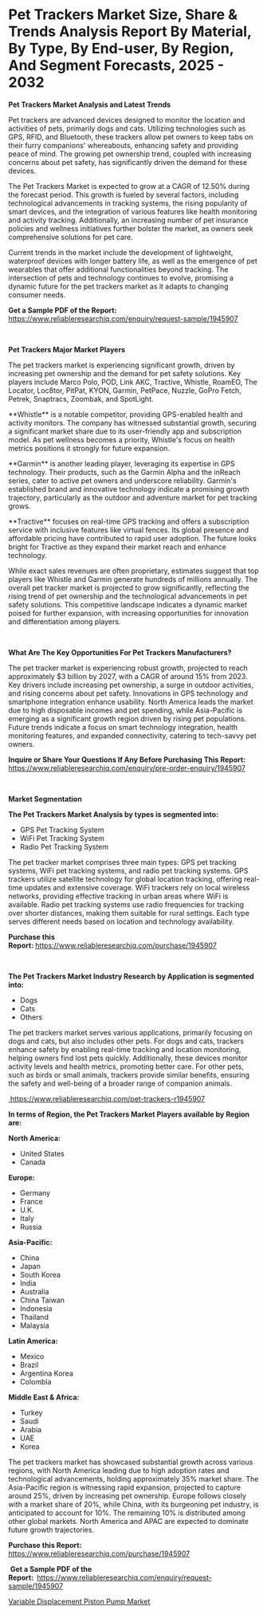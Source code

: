 <p><h1>Pet Trackers Market Size, Share & Trends Analysis Report By Material, By Type, By End-user, By Region, And Segment Forecasts, 2025 - 2032</h1></p><p><strong>Pet Trackers Market Analysis and Latest Trends</strong></p>
<p><p>Pet trackers are advanced devices designed to monitor the location and activities of pets, primarily dogs and cats. Utilizing technologies such as GPS, RFID, and Bluetooth, these trackers allow pet owners to keep tabs on their furry companions' whereabouts, enhancing safety and providing peace of mind. The growing pet ownership trend, coupled with increasing concerns about pet safety, has significantly driven the demand for these devices.</p><p>The Pet Trackers Market is expected to grow at a CAGR of 12.50% during the forecast period. This growth is fueled by several factors, including technological advancements in tracking systems, the rising popularity of smart devices, and the integration of various features like health monitoring and activity tracking. Additionally, an increasing number of pet insurance policies and wellness initiatives further bolster the market, as owners seek comprehensive solutions for pet care.</p><p>Current trends in the market include the development of lightweight, waterproof devices with longer battery life, as well as the emergence of pet wearables that offer additional functionalities beyond tracking. The intersection of pets and technology continues to evolve, promising a dynamic future for the pet trackers market as it adapts to changing consumer needs.</p></p>
<p><strong>Get a Sample PDF of the Report:&nbsp;</strong> <a href="https://www.reliableresearchiq.com/enquiry/request-sample/1945907?utm_campaign=3132&utm_medium=2&utm_source=Github&utm_content=ia&utm_term=08042025&utm_id=pet-trackers">https://www.reliableresearchiq.com/enquiry/request-sample/1945907</a></p>
<p>&nbsp;</p>
<p><strong>Pet Trackers Major Market Players</strong></p>
<p><p>The pet trackers market is experiencing significant growth, driven by increasing pet ownership and the demand for pet safety solutions. Key players include Marco Polo, POD, Link AKC, Tractive, Whistle, RoamEO, The Locator, Loc8tor, PitPat, KYON, Garmin, PetPace, Nuzzle, GoPro Fetch, Petrek, Snaptracs, Zoombak, and SpotLight.</p><p>**Whistle** is a notable competitor, providing GPS-enabled health and activity monitors. The company has witnessed substantial growth, securing a significant market share due to its user-friendly app and subscription model. As pet wellness becomes a priority, Whistle's focus on health metrics positions it strongly for future expansion.</p><p>**Garmin** is another leading player, leveraging its expertise in GPS technology. Their products, such as the Garmin Alpha and the inReach series, cater to active pet owners and underscore reliability. Garmin's established brand and innovative technology indicate a promising growth trajectory, particularly as the outdoor and adventure market for pet tracking grows.</p><p>**Tractive** focuses on real-time GPS tracking and offers a subscription service with inclusive features like virtual fences. Its global presence and affordable pricing have contributed to rapid user adoption. The future looks bright for Tractive as they expand their market reach and enhance technology.</p><p>While exact sales revenues are often proprietary, estimates suggest that top players like Whistle and Garmin generate hundreds of millions annually. The overall pet tracker market is projected to grow significantly, reflecting the rising trend of pet ownership and the technological advancements in pet safety solutions. This competitive landscape indicates a dynamic market poised for further expansion, with increasing opportunities for innovation and differentiation among players.</p></p>
<p>&nbsp;</p>
<p><strong>What Are The Key Opportunities For Pet Trackers Manufacturers?</strong></p>
<p><p>The pet tracker market is experiencing robust growth, projected to reach approximately $3 billion by 2027, with a CAGR of around 15% from 2023. Key drivers include increasing pet ownership, a surge in outdoor activities, and rising concerns about pet safety. Innovations in GPS technology and smartphone integration enhance usability. North America leads the market due to high disposable incomes and pet spending, while Asia-Pacific is emerging as a significant growth region driven by rising pet populations. Future trends indicate a focus on smart technology integration, health monitoring features, and expanded connectivity, catering to tech-savvy pet owners.</p></p>
<p><strong>Inquire or Share Your Questions If Any Before Purchasing This Report:</strong> <a href="https://www.reliableresearchiq.com/enquiry/pre-order-enquiry/1945907?utm_campaign=3132&utm_medium=2&utm_source=Github&utm_content=ia&utm_term=08042025&utm_id=pet-trackers">https://www.reliableresearchiq.com/enquiry/pre-order-enquiry/1945907</a></p>
<p>&nbsp;</p>
<p><strong>Market Segmentation</strong></p>
<p><strong>The Pet Trackers Market Analysis by types is segmented into:</strong></p>
<p><ul><li>GPS Pet Tracking System</li><li>WiFi Pet Tracking System</li><li>Radio Pet Tracking System</li></ul></p>
<p><p>The pet tracker market comprises three main types: GPS pet tracking systems, WiFi pet tracking systems, and radio pet tracking systems. GPS trackers utilize satellite technology for global location tracking, offering real-time updates and extensive coverage. WiFi trackers rely on local wireless networks, providing effective tracking in urban areas where WiFi is available. Radio pet tracking systems use radio frequencies for tracking over shorter distances, making them suitable for rural settings. Each type serves different needs based on location and technology availability.</p></p>
<p><strong>Purchase this Report:&nbsp;</strong><a href="https://www.reliableresearchiq.com/purchase/1945907?utm_campaign=3132&utm_medium=2&utm_source=Github&utm_content=ia&utm_term=08042025&utm_id=pet-trackers">https://www.reliableresearchiq.com/purchase/1945907</a></p>
<p>&nbsp;</p>
<p><strong>The Pet Trackers Market Industry Research by Application is segmented into:</strong></p>
<p><ul><li>Dogs</li><li>Cats</li><li>Others</li></ul></p>
<p><p>The pet trackers market serves various applications, primarily focusing on dogs and cats, but also includes other pets. For dogs and cats, trackers enhance safety by enabling real-time tracking and location monitoring, helping owners find lost pets quickly. Additionally, these devices monitor activity levels and health metrics, promoting better care. For other pets, such as birds or small animals, trackers provide similar benefits, ensuring the safety and well-being of a broader range of companion animals.</p></p>
<p><a href="https://www.reliableresearchiq.com/pet-trackers-r1945907?utm_campaign=3132&utm_medium=2&utm_source=Github&utm_content=ia&utm_term=08042025&utm_id=pet-trackers">&nbsp;https://www.reliableresearchiq.com/pet-trackers-r1945907</a></p>
<p><strong>In terms of Region, the Pet Trackers Market Players available by Region are:</strong></p>
<p>
    <p> <strong> North America: </strong>
        <ul>
            <li>United States</li>
            <li>Canada</li>
        </ul>
        </p> 
    <p> <strong> Europe: </strong>
        <ul>
            <li>Germany</li>
            <li>France</li>
            <li>U.K.</li>
            <li>Italy</li>
            <li>Russia</li>
        </ul>
        </p> 
    <p> <strong> Asia-Pacific: </strong>
        <ul>
            <li>China</li>
            <li>Japan</li>
            <li>South Korea</li>
            <li>India</li>
            <li>Australia</li>
            <li>China Taiwan</li>
            <li>Indonesia</li>
            <li>Thailand</li>
            <li>Malaysia</li>
        </ul>
        </p> 
    <p> <strong> Latin America: </strong>
        <ul>
            <li>Mexico</li>
            <li>Brazil</li>
            <li>Argentina Korea</li>
            <li>Colombia</li>
        </ul>
        </p> 
    <p> <strong> Middle East & Africa: </strong>
        <ul>
            <li>Turkey</li>
            <li>Saudi</li>
            <li>Arabia</li>
            <li>UAE</li>
            <li>Korea</li>
        </ul>
    </p>
    </p>
<p><p>The pet trackers market has showcased substantial growth across various regions, with North America leading due to high adoption rates and technological advancements, holding approximately 35% market share. The Asia-Pacific region is witnessing rapid expansion, projected to capture around 25%, driven by increasing pet ownership. Europe follows closely with a market share of 20%, while China, with its burgeoning pet industry, is anticipated to account for 10%. The remaining 10% is distributed among other global markets. North America and APAC are expected to dominate future growth trajectories.</p></p>
<p><strong>Purchase this Report: </strong><a href="https://www.reliableresearchiq.com/purchase/1945907?utm_campaign=3132&utm_medium=2&utm_source=Github&utm_content=ia&utm_term=08042025&utm_id=pet-trackers">https://www.reliableresearchiq.com/purchase/1945907</a></p>
<p>&nbsp;<strong>Get a Sample PDF of the Report:&nbsp;&nbsp;</strong><a href="https://www.reliableresearchiq.com/enquiry/request-sample/1945907?utm_campaign=3132&utm_medium=2&utm_source=Github&utm_content=ia&utm_term=08042025&utm_id=pet-trackers">https://www.reliableresearchiq.com/enquiry/request-sample/1945907</a></p>
<p><strong></strong></p>
<p><p><a href="https://github.com/jhamygunler/Market-Research-Report-List-1/blob/main/variable-displacement-piston-pump-market.md?utm_campaign=3132&utm_medium=2&utm_source=Github&utm_content=ia&utm_term=08042025&utm_id=pet-trackers">Variable Displacement Piston Pump Market</a></p></p>